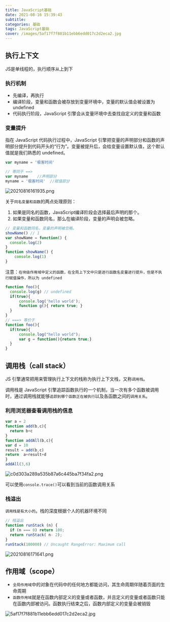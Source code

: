 ```yaml
---
title: JavaScript基础
date: 2021-08-16 15:39:43
subtitle:
categories: 基础
tags: JavaScript基础
cover: /images/5af17f7f881b11ebb6edd017c2d2eca2.jpg
---
```



## 执行上下文
JS是单线程的，执行顺序从上到下

### 执行机制
- 先编译，再执行
- 编译阶段，变量和函数会被存放到变量环境中，变量的默认值会被设置为 undefined
- 代码执行阶段，JavaScript 引擎会从变量环境中去查找自定义的变量和函数

### 变量提升
指在 JavaScript 代码执行过程中，JavaScript 引擎把变量的声明部分和函数的声明部分提升到代码开头的“行为”。变量被提升后，会给变量设置默认值，这个默认值就是我们熟悉的 undefined。

```javascript
var myname = '极客时间'

// 等同于 ==>
var myname    //声明部分
myname = '极客时间'  //赋值部分
```
![20210816161935.png](https://i.loli.net/2021/08/16/zxCZsK9i1GEyHDR.png)

关于`同名变量和函数`的两点处理原则：
1. 如果是同名的函数，JavaScript编译阶段会选择最后声明的那个。
2. 如果变量和函数同名，那么在编译阶段，变量的声明会被忽略。 

```javascript
// 变量和函数同名，变量的声明被忽略。
showName() // 1
var showName = function() {
  console.log(2)
}
function showName() {
    console.log(1)
}
```

注意：`在块级作用域中定义的函数，在全局上下文中只是进行函数名变量进行提升，但是不执行赋值操作，所以为 undefined`

```javascript
function foo(){
  console.log(g) // undefined 
  if(true){
      console.log('hello world');
      function g(){ return true; }
  }
}
// ===> 等价于
function foo(){
  if(true){
      console.log("hello world");
      var g = function(){return true;}
  }
}
```


## 调用栈（call stack）
JS 引擎通常把用来管理执行上下文的栈称为执行上下文栈，又称`调用栈`。

调用栈是 JavaScript 引擎追踪函数执行的一个机制，当一次有多个函数被调用时，通过调用栈就能够`追踪到哪个函数正在被执行`以及各函数之间的`调用关系`。

### 利用浏览器查看调用栈的信息
```javascript
var a = 2
function add(b,c){
  return b+c
}
function addAll(b,c){
var d = 10
result = add(b,c)
return  a+result+d
}
addAll(3,6)
```
![c0d303a289a535b87a6c445ba7f34fa2.png](https://i.loli.net/2021/08/16/oz7ntjXHSqVKmb6.png)

可以使用`console.trace()`可以看到当前的函数调用关系

### 栈溢出
`调用栈是有大小的`。栈的深度根据个人的机器环境不同
```javascript
// 栈溢出 
function runStack (n) {
  if (n === 0) return 100;
  return runStack( n- 2);
}
runStack(100000) // Uncaught RangeError: Maximum call 
```
![20210816171641.png](https://i.loli.net/2021/08/16/qESsvKWRNJ3fbcz.png)

## 作用域（scope）

- `全局作用域`中的对象在代码中的任何地方都能访问，其生命周期伴随着页面的生命周期
- `函数作用域`就是在函数内部定义的变量或者函数，并且定义的变量或者函数只能在函数内部被访问。函数执行结束之后，函数内部定义的变量会被销毁

![5af17f7f881b11ebb6edd017c2d2eca2.jpg](https://i.loli.net/2021/08/16/6keCLBX3oNs9Vif.jpg)
